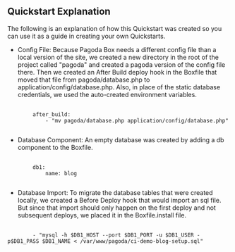 Quickstart Explanation
----------------------

The following is an explanation of how this Quickstart was created so you can use it as a guide in creating your own Quickstarts.

* Config File: Because Pagoda Box needs a different config file than a local version of the site, we created a new directory in the root of the project called "pagoda" and created a pagoda version of the config file there. Then we created an After Build deploy hook in the Boxfile that moved that file from pagoda/database.php to application/config/database.php. Also, in place of the static database credentials, we used the auto-created environment variables.

<pre>
    <code>
        after_build:
            - "mv pagoda/database.php application/config/database.php"
    </code>
</pre>

* Database Component: An empty database was created by adding a db component to the Boxfile.

<pre>
   <code>
        db1:
            name: blog
   </code>
</pre>

* Database Import: To migrate the database tables that were created locally, we created a Before Deploy hook that would import an sql file. But since that import should only happen on the first deploy and not subsequent deploys, we placed it in the Boxfile.install file.

<pre>
    <code>
        - "mysql -h $DB1_HOST --port $DB1_PORT -u $DB1_USER -p$DB1_PASS $DB1_NAME &lt; /var/www/pagoda/ci-demo-blog-setup.sql"
    </code>
</pre>